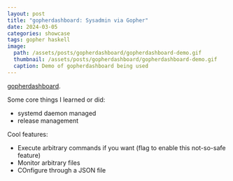 ```yaml
---
layout: post
title: "gopherdashboard: Sysadmin via Gopher"
date: 2024-03-05
categories: showcase
tags: gopher haskell
image:
  path: /assets/posts/gopherdashboard/gopherdashboard-demo.gif
  thumbnail: /assets/posts/gopherdashboard/gopherdashboard-demo.gif
  caption: Demo of gopherdashboard being used
---
```


[gopherdashboard](https://github.com/someodd/gopherdashboard).

Some core things I learned or did:

  * systemd daemon managed
  * release management

Cool features:

  * Execute arbitrary commands if you want (flag to enable this not-so-safe feature)
  * Monitor arbitrary files
  * COnfigure through a JSON file


